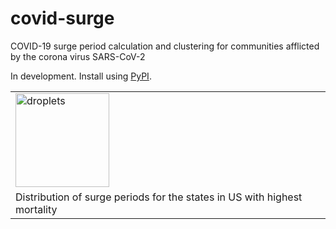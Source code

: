 # covid-surge
COVID-19 surge period calculation and clustering for communities afflicted by the corona virus SARS-CoV-2

In development. Install using [PyPI](https://pypi.org/project/covid-surge/).


|   |
|:---|
|<img  width="150" src="https://raw.githubusercontent.com/dpploy/covid-surge/master/readme/covid_group_surge_periods.png" title="droplets"> |
| Distribution of surge periods for the states in US with highest mortality |
